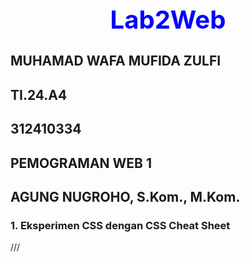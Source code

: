 # Lab2Web

## MUHAMAD WAFA MUFIDA ZULFI
## TI.24.A4
## 312410334
## PEMOGRAMAN WEB 1
## AGUNG NUGROHO, S.Kom., M.Kom.

### 1. Eksperimen CSS dengan CSS Cheat Sheet

///
<!DOCTYPE html>
<html lang="id">
<head>
    <meta charset="UTF-8">
    <title>Eksperimen CSS</title>
    <style>
        h1 {
            color: blue;
            text-align: center;
            font-size: 40px;
        }

        p {
            color: green;
            font-style: italic;
            background-color: #f0f0f0;
            padding: 10px;
            border: 2px solid black;
        }
    </style>
</head>
<body>
    <h1>Halo, ini eksperimen CSS!</h1>
    <p>Belajar CSS jadi lebih mudah kalau sambil praktik.</p>
</body>
</html>

////
